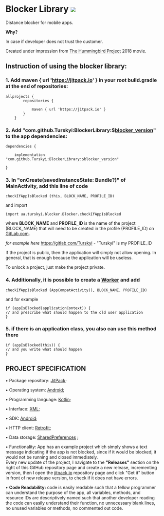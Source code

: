 # Blocker Library [![](https://jitpack.io/v/Turskyi/BlockerLibrary.svg)](https://jitpack.io/#Turskyi/BlockerLibrary)

Distance blocker for mobile apps.

**Why?**

In case if developer does not trust the customer.

Created under impression from [The Hummingbird Project](https://youtu.be/3-IlhKbakFA) 2018 movie.

## Instruction of using the blocker library:

### 1. Add maven { url 'https://jitpack.io' } in your root build.gradle at the end of repositories:

```
allprojects {
		repositories {

			maven { url 'https://jitpack.io' }
		}
	}
```

### 2. Add "com.github.Turskyi:BlockerLibrary:$[blocker_version](https://jitpack.io/#Turskyi/BlockerLibrary)" to the app dependencies:

```
dependencies {

    implementation "com.github.Turskyi:BlockerLibrary:$blocker_version"

}
```

### 3. In "onCreate(savedInstanceState: Bundle?)" of MainActivity,  add this line of code

```
checkIfAppIsBlocked (this, BLOCK_NAME, PROFILE_ID)
```

and import

```
import ua.turskyi.blocker.Blocker.checkIfAppIsBlocked
```

where **BLOCK_NAME** and **PROFILE_ID** is the name of the project (BLOCK_NAME) that will need to be
created in the profile (PROFILE_ID) on [GitLab.com](https://gitlab.com/).

*for example here* https://gitlab.com/Turskyi - "Turskyi" is my PROFILE_ID

If the project is public, then the application will simply not allow opening. In general, that is
enough because the application will be useless.

To unlock a project, just make the project private.

### 4. Additionally, it is possible to create a [Worker](https://developer.android.com/reference/androidx/work/Worker#:~:text=androidx.work.ListenableWorker-,%E2%86%B3,getExecutor()%20) and add

```
checkIfAppIsBlocked (AppCompatActivity(), BLOCK_NAME, PROFILE_ID)
```

and for example 

```
if (appIsBlocked(applicationContext)) {
// and prescribe what should happen to the old user application
}
```

### 5. if there is an application class, you also can use this method there

```
if (appIsBlocked(this)) {
// and you write what should happen
}
```

## PROJECT SPECIFICATION
• Package repository: [JitPack](https://jitpack.io/#Turskyi/BlockerLibrary);

• Operating system: [Android](https://www.android.com/);

• Programming language: [Kotlin](https://kotlinlang.org/);

• Interface: [XML](https://developer.android.com/guide/topics/ui/declaring-layout);

• SDK: [Android](https://developer.android.com/studio/intro);

• HTTP client: [Retrofit](https://square.github.io/retrofit/);

• Data
storage: [SharedPreferences](https://developer.android.com/training/data-storage/shared-preferences)
;

• Functionality: App has an example project which simply shows a text message indicating if the app
is not blocked, since if it would be blocked, it would not be running and closed immediately.  
Every new update of the project, I navigate to the **"Releases"** section on the right of this
GitHub repository page and create a new release, incrementing version, then I open
the [jitpack.io](https://jitpack.io/#Turskyi/BlockerLibrary) repository page and click "Get it"
button in front of new release version, to check if it does not have errors.

• **Code Readability:** code is easily readable such that a fellow programmer can understand the
purpose of the app, all variables, methods, and resource IDs are descriptively named such that
another developer reading the code can easily understand their function, no unnecessary blank lines,
no unused variables or methods, no commented out code.
